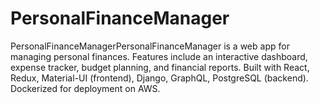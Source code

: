# PersonalFinanceManager
PersonalFinanceManagerPersonalFinanceManager is a web app for managing personal finances. Features include an interactive dashboard, expense tracker, budget planning, and financial reports. Built with React, Redux, Material-UI (frontend), Django, GraphQL, PostgreSQL (backend). Dockerized for deployment on AWS.
